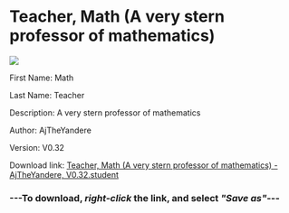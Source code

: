# Teacher, Math (A very stern professor of mathematics)

<img src = "https://raw.githubusercontent.com/Arbiter1223/Daigaku-Gurashi-Custom-Students/master/Students/Files/Teacher%2C%20Math%20(A%20very%20stern%20professor%20of%20mathematics).png">

First Name: Math

Last Name: Teacher

Description: A very stern professor of mathematics

Author: AjTheYandere

Version: V0.32

Download link: <a href="https://raw.githubusercontent.com/Arbiter1223/Daigaku-Gurashi-Custom-Students/master/Students/Files/Teacher%2C%20Math%20(A%20very%20stern%20professor%20of%20mathematics)%20-%20AjTheYandere%2C%20V0.32.student">Teacher, Math (A very stern professor of mathematics) - AjTheYandere, V0.32.student</a>

### ---**To download, _right-click_ the link, and select _"Save as"_**---
